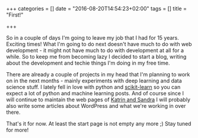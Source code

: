 +++
categories = []
date = "2016-08-20T14:54:23+02:00"
tags = []
title = "First!"

+++

So in a couple of days I'm going to leave my job that I had for 15 years. Exciting times! What I'm going to do next doesn't have much to do with web development - it might not have much to do with development at all for a while. So to keep me from becoming lazy I decided to start a blog, writing about the development and techie things I'm doing in my free time.
<!-- more -->

There are already a couple of projects in my head that I'm planning to work on in the next months - mainly experiments with deep learning and data science stuff. I lately fell in love with python and [scikit-learn](http://scikit-learn.org/stable/) so you can expect a lot of python and machine learning posts. And of course since I will continue to maintain the web pages of [Katrin and Sandra](http://www.katrinandsandra.de) I will probably also write some articles about WordPress and what we're working in over there.

That's it for now. At least the start page is not empty any more ;) Stay tuned for more!
